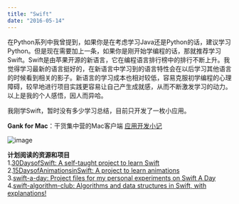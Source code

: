 ```yaml
---
title: "Swift"
date: "2016-05-14"
---
```

在Python系列中我曾提到，如果你是在考虑学习Java还是Python的话，建议学习Python。但是现在需要加上一条，如果你是刚开始学编程的话，那就推荐学习Swift。Swift是由苹果开源的新语言，它在编程语言排行榜中的排行不断上升。我觉得学习最新的语言挺好的，在新语言中学习到的语言特性会在以后学习其他语言的时候看到相关的影子。新语言的学习成本也相对较低，容易克服初学编程的心理障碍，较早地进行项目实践更容易让自己产生成就感，从而不断激发学习的动力。以上是我的个人感悟，因人而异哈。

我刚学Swift，暂时没有多少学习总结，目前只开发了一枚小应用。

**Gank for Mac**：干货集中营的Mac客户端 [应用开发小记](/blog/2016/05/15/gank-for-mac/)

![image](/images/gank-screenshot.png)

**计划阅读的资源和项目**  
1.[30DaysofSwift: A self-taught project to learn Swift](https://github.com/allenwong/30DaysofSwift)  
2.[15DaysofAnimationsinSwift: A project to learn  animations](https://github.com/larrynatalicio/15DaysofAnimationsinSwift)  
3.[swift-a-day: Project files for my personal experiments on Swift A Day](https://github.com/lindadong/swift-a-day)  
4.[swift-algorithm-club: Algorithms and data structures in Swift, with explanations!](https://github.com/raywenderlich/swift-algorithm-club)  
